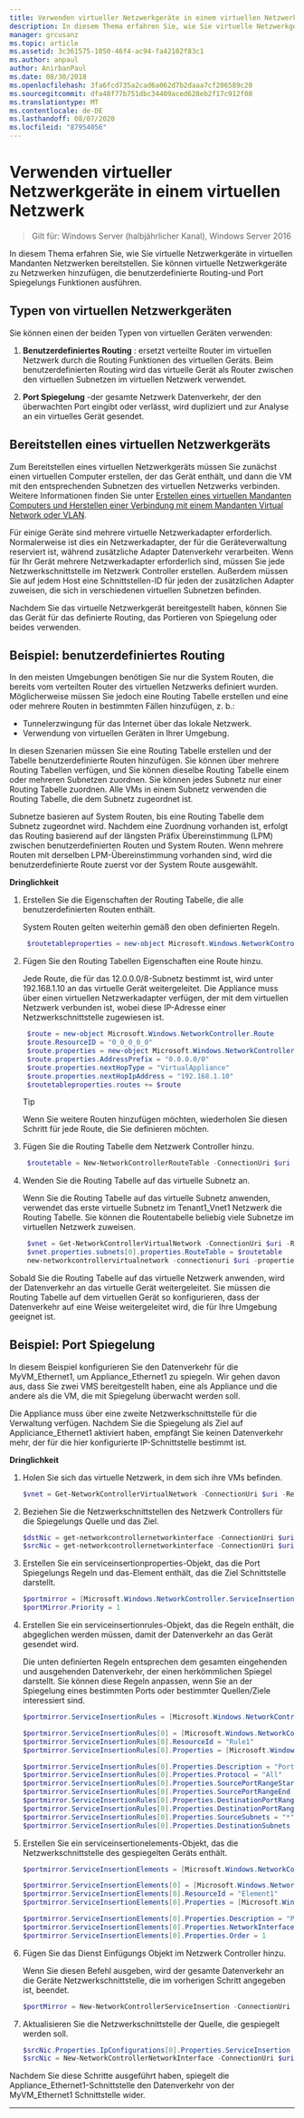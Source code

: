 ```yaml
---
title: Verwenden virtueller Netzwerkgeräte in einem virtuellen Netzwerk
description: In diesem Thema erfahren Sie, wie Sie virtuelle Netzwerkgeräte in virtuellen Mandanten Netzwerken bereitstellen. Sie können virtuelle Netzwerkgeräte zu Netzwerken hinzufügen, die benutzerdefinierte Routing-und Port Spiegelungs Funktionen ausführen.
manager: grcusanz
ms.topic: article
ms.assetid: 3c361575-1050-46f4-ac94-fa42102f83c1
ms.author: anpaul
author: AnirbanPaul
ms.date: 08/30/2018
ms.openlocfilehash: 3fa6fcd735a2cad6a062d7b2daaa7cf206589c20
ms.sourcegitcommit: dfa48f77b751dbc34409aced628eb2f17c912f08
ms.translationtype: MT
ms.contentlocale: de-DE
ms.lasthandoff: 08/07/2020
ms.locfileid: "87954056"
---
```

# <a name="use-network-virtual-appliances-on-a-virtual-network"></a>Verwenden virtueller Netzwerkgeräte in einem virtuellen Netzwerk

>Gilt für: Windows Server (halbjährlicher Kanal), Windows Server 2016

In diesem Thema erfahren Sie, wie Sie virtuelle Netzwerkgeräte in virtuellen Mandanten Netzwerken bereitstellen. Sie können virtuelle Netzwerkgeräte zu Netzwerken hinzufügen, die benutzerdefinierte Routing-und Port Spiegelungs Funktionen ausführen.

## <a name="types-of-network-virtual-appliances"></a>Typen von virtuellen Netzwerkgeräten

Sie können einen der beiden Typen von virtuellen Geräten verwenden:

1. **Benutzerdefiniertes Routing** : ersetzt verteilte Router im virtuellen Netzwerk durch die Routing Funktionen des virtuellen Geräts.  Beim benutzerdefinierten Routing wird das virtuelle Gerät als Router zwischen den virtuellen Subnetzen im virtuellen Netzwerk verwendet.

2. **Port Spiegelung** -der gesamte Netzwerk Datenverkehr, der den überwachten Port eingibt oder verlässt, wird dupliziert und zur Analyse an ein virtuelles Gerät gesendet.


## <a name="deploying-a-network-virtual-appliance"></a>Bereitstellen eines virtuellen Netzwerkgeräts

Zum Bereitstellen eines virtuellen Netzwerkgeräts müssen Sie zunächst einen virtuellen Computer erstellen, der das Gerät enthält, und dann die VM mit den entsprechenden Subnetzen des virtuellen Netzwerks verbinden. Weitere Informationen finden Sie unter [Erstellen eines virtuellen Mandanten Computers und Herstellen einer Verbindung mit einem Mandanten Virtual Network oder VLAN](Create-a-Tenant-VM.md).

Für einige Geräte sind mehrere virtuelle Netzwerkadapter erforderlich. Normalerweise ist dies ein Netzwerkadapter, der für die Geräteverwaltung reserviert ist, während zusätzliche Adapter Datenverkehr verarbeiten.  Wenn für Ihr Gerät mehrere Netzwerkadapter erforderlich sind, müssen Sie jede Netzwerkschnittstelle im Netzwerk Controller erstellen. Außerdem müssen Sie auf jedem Host eine Schnittstellen-ID für jeden der zusätzlichen Adapter zuweisen, die sich in verschiedenen virtuellen Subnetzen befinden.

Nachdem Sie das virtuelle Netzwerkgerät bereitgestellt haben, können Sie das Gerät für das definierte Routing, das Portieren von Spiegelung oder beides verwenden.


## <a name="example-user-defined-routing"></a>Beispiel: benutzerdefiniertes Routing

In den meisten Umgebungen benötigen Sie nur die System Routen, die bereits vom verteilten Router des virtuellen Netzwerks definiert wurden. Möglicherweise müssen Sie jedoch eine Routing Tabelle erstellen und eine oder mehrere Routen in bestimmten Fällen hinzufügen, z. b.:

- Tunnelerzwingung für das Internet über das lokale Netzwerk.
- Verwendung von virtuellen Geräten in Ihrer Umgebung.

In diesen Szenarien müssen Sie eine Routing Tabelle erstellen und der Tabelle benutzerdefinierte Routen hinzufügen. Sie können über mehrere Routing Tabellen verfügen, und Sie können dieselbe Routing Tabelle einem oder mehreren Subnetzen zuordnen. Sie können jedes Subnetz nur einer Routing Tabelle zuordnen. Alle VMs in einem Subnetz verwenden die Routing Tabelle, die dem Subnetz zugeordnet ist.

Subnetze basieren auf System Routen, bis eine Routing Tabelle dem Subnetz zugeordnet wird. Nachdem eine Zuordnung vorhanden ist, erfolgt das Routing basierend auf der längsten Präfix Übereinstimmung (LPM) zwischen benutzerdefinierten Routen und System Routen. Wenn mehrere Routen mit derselben LPM-Übereinstimmung vorhanden sind, wird die benutzerdefinierte Route zuerst vor der System Route ausgewählt.

**Dringlichkeit**

1. Erstellen Sie die Eigenschaften der Routing Tabelle, die alle benutzerdefinierten Routen enthält.<p>System Routen gelten weiterhin gemäß den oben definierten Regeln.

   ```PowerShell
    $routetableproperties = new-object Microsoft.Windows.NetworkController.RouteTableProperties
   ```

2. Fügen Sie den Routing Tabellen Eigenschaften eine Route hinzu.<p>Jede Route, die für das 12.0.0.0/8-Subnetz bestimmt ist, wird unter 192.168.1.10 an das virtuelle Gerät weitergeleitet. Die Appliance muss über einen virtuellen Netzwerkadapter verfügen, der mit dem virtuellen Netzwerk verbunden ist, wobei diese IP-Adresse einer Netzwerkschnittstelle zugewiesen ist.

   ```PowerShell
    $route = new-object Microsoft.Windows.NetworkController.Route
    $route.ResourceID = "0_0_0_0_0"
    $route.properties = new-object Microsoft.Windows.NetworkController.RouteProperties
    $route.properties.AddressPrefix = "0.0.0.0/0"
    $route.properties.nextHopType = "VirtualAppliance"
    $route.properties.nextHopIpAddress = "192.168.1.10"
    $routetableproperties.routes += $route
   ```
   >[!TIP]
   >Wenn Sie weitere Routen hinzufügen möchten, wiederholen Sie diesen Schritt für jede Route, die Sie definieren möchten.

3. Fügen Sie die Routing Tabelle dem Netzwerk Controller hinzu.

   ```PowerShell
    $routetable = New-NetworkControllerRouteTable -ConnectionUri $uri -ResourceId "Route1" -Properties $routetableproperties
   ```

4. Wenden Sie die Routing Tabelle auf das virtuelle Subnetz an.<p>Wenn Sie die Routing Tabelle auf das virtuelle Subnetz anwenden, verwendet das erste virtuelle Subnetz im Tenant1_Vnet1 Netzwerk die Routing Tabelle. Sie können die Routentabelle beliebig viele Subnetze im virtuellen Netzwerk zuweisen.

   ```PowerShell
    $vnet = Get-NetworkControllerVirtualNetwork -ConnectionUri $uri -ResourceId "Tenant1_VNet1"
    $vnet.properties.subnets[0].properties.RouteTable = $routetable
    new-networkcontrollervirtualnetwork -connectionuri $uri -properties $vnet.properties -resourceId $vnet.resourceid
   ```

Sobald Sie die Routing Tabelle auf das virtuelle Netzwerk anwenden, wird der Datenverkehr an das virtuelle Gerät weitergeleitet. Sie müssen die Routing Tabelle auf dem virtuellen Gerät so konfigurieren, dass der Datenverkehr auf eine Weise weitergeleitet wird, die für Ihre Umgebung geeignet ist.

## <a name="example-port-mirroring"></a>Beispiel: Port Spiegelung

In diesem Beispiel konfigurieren Sie den Datenverkehr für die MyVM_Ethernet1, um Appliance_Ethernet1 zu spiegeln.  Wir gehen davon aus, dass Sie zwei VMS bereitgestellt haben, eine als Appliance und die andere als die VM, die mit Spiegelung überwacht werden soll.

Die Appliance muss über eine zweite Netzwerkschnittstelle für die Verwaltung verfügen. Nachdem Sie die Spiegelung als Ziel auf Appliciance_Ethernet1 aktiviert haben, empfängt Sie keinen Datenverkehr mehr, der für die hier konfigurierte IP-Schnittstelle bestimmt ist.


**Dringlichkeit**

1. Holen Sie sich das virtuelle Netzwerk, in dem sich ihre VMs befinden.

   ```PowerShell
   $vnet = Get-NetworkControllerVirtualNetwork -ConnectionUri $uri -ResourceId "Tenant1_VNet1"
   ```

2. Beziehen Sie die Netzwerkschnittstellen des Netzwerk Controllers für die Spiegelungs Quelle und das Ziel.

   ```PowerShell
   $dstNic = get-networkcontrollernetworkinterface -ConnectionUri $uri -ResourceId "Appliance_Ethernet1"
   $srcNic = get-networkcontrollernetworkinterface -ConnectionUri $uri -ResourceId "MyVM_Ethernet1"
   ```

3. Erstellen Sie ein serviceinsertionproperties-Objekt, das die Port Spiegelungs Regeln und das-Element enthält, das die Ziel Schnittstelle darstellt.

   ```PowerShell
   $portmirror = [Microsoft.Windows.NetworkController.ServiceInsertionProperties]::new()
   $portMirror.Priority = 1
   ```

4. Erstellen Sie ein serviceinsertionrules-Objekt, das die Regeln enthält, die abgeglichen werden müssen, damit der Datenverkehr an das Gerät gesendet wird.<p>Die unten definierten Regeln entsprechen dem gesamten eingehenden und ausgehenden Datenverkehr, der einen herkömmlichen Spiegel darstellt.  Sie können diese Regeln anpassen, wenn Sie an der Spiegelung eines bestimmten Ports oder bestimmter Quellen/Ziele interessiert sind.

   ```PowerShell
   $portmirror.ServiceInsertionRules = [Microsoft.Windows.NetworkController.ServiceInsertionRule[]]::new(1)

   $portmirror.ServiceInsertionRules[0] = [Microsoft.Windows.NetworkController.ServiceInsertionRule]::new()
   $portmirror.ServiceInsertionRules[0].ResourceId = "Rule1"
   $portmirror.ServiceInsertionRules[0].Properties = [Microsoft.Windows.NetworkController.ServiceInsertionRuleProperties]::new()

   $portmirror.ServiceInsertionRules[0].Properties.Description = "Port Mirror Rule"
   $portmirror.ServiceInsertionRules[0].Properties.Protocol = "All"
   $portmirror.ServiceInsertionRules[0].Properties.SourcePortRangeStart = "0"
   $portmirror.ServiceInsertionRules[0].Properties.SourcePortRangeEnd = "65535"
   $portmirror.ServiceInsertionRules[0].Properties.DestinationPortRangeStart = "0"
   $portmirror.ServiceInsertionRules[0].Properties.DestinationPortRangeEnd = "65535"
   $portmirror.ServiceInsertionRules[0].Properties.SourceSubnets = "*"
   $portmirror.ServiceInsertionRules[0].Properties.DestinationSubnets = "*"
   ```

5. Erstellen Sie ein serviceinsertionelements-Objekt, das die Netzwerkschnittstelle des gespiegelten Geräts enthält.

   ```PowerShell
   $portmirror.ServiceInsertionElements = [Microsoft.Windows.NetworkController.ServiceInsertionElement[]]::new(1)

   $portmirror.ServiceInsertionElements[0] = [Microsoft.Windows.NetworkController.ServiceInsertionElement]::new()
   $portmirror.ServiceInsertionElements[0].ResourceId = "Element1"
   $portmirror.ServiceInsertionElements[0].Properties = [Microsoft.Windows.NetworkController.ServiceInsertionElementProperties]::new()

   $portmirror.ServiceInsertionElements[0].Properties.Description = "Port Mirror Element"
   $portmirror.ServiceInsertionElements[0].Properties.NetworkInterface = $dstNic
   $portmirror.ServiceInsertionElements[0].Properties.Order = 1
   ```

6. Fügen Sie das Dienst Einfügungs Objekt im Netzwerk Controller hinzu.<p>Wenn Sie diesen Befehl ausgeben, wird der gesamte Datenverkehr an die Geräte Netzwerkschnittstelle, die im vorherigen Schritt angegeben ist, beendet.

   ```PowerShell
   $portMirror = New-NetworkControllerServiceInsertion -ConnectionUri $uri -Properties $portmirror -ResourceId "MirrorAll"
   ```

7. Aktualisieren Sie die Netzwerkschnittstelle der Quelle, die gespiegelt werden soll.

   ```PowerShell
   $srcNic.Properties.IpConfigurations[0].Properties.ServiceInsertion = $portMirror
   $srcNic = New-NetworkControllerNetworkInterface -ConnectionUri $uri  -Properties $srcNic.Properties -ResourceId $srcNic.ResourceId
   ```

Nachdem Sie diese Schritte ausgeführt haben, spiegelt die Appliance_Ethernet1-Schnittstelle den Datenverkehr von der MyVM_Ethernet1 Schnittstelle wider.

---
